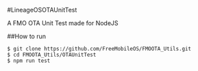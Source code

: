 #LineageOSOTAUnitTest

A FMO OTA Unit Test made for NodeJS

##How to run

```shell
$ git clone https://github.com/FreeMobileOS/FMOOTA_Utils.git
$ cd FMOOTA_Utils/OTAUnitTest
$ npm run test 
```

